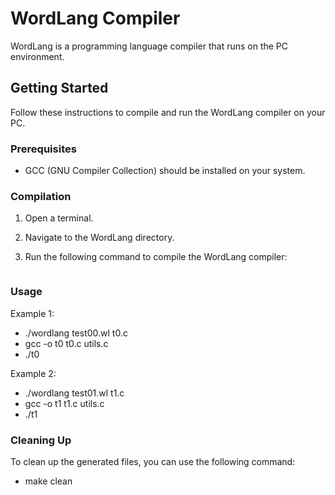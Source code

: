 # WordLang Compiler

WordLang is a programming language compiler that runs on the PC environment.

## Getting Started

Follow these instructions to compile and run the WordLang compiler on your PC.

### Prerequisites

- GCC (GNU Compiler Collection) should be installed on your system.

### Compilation

1. Open a terminal.

2. Navigate to the WordLang directory.

3. Run the following command to compile the WordLang compiler:
   
   ```bash make
### Usage
Example 1:
- ./wordlang test00.wl t0.c
- gcc -o t0 t0.c utils.c
- ./t0

Example 2:
- ./wordlang test01.wl t1.c
- gcc -o t1 t1.c utils.c
- ./t1

### Cleaning Up
To clean up the generated files, you can use the following command:
- make clean

